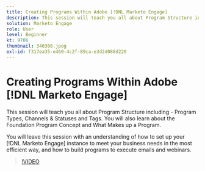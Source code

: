 ```yaml
---
title: Creating Programs Within Adobe [!DNL Marketo Engage]
description: This session will teach you all about Program Structure including - Program Types, Channels & Statuses and Tags.
solution: Marketo Engage
role: User
level: Beginner
kt: 9706
thumbnail: 340308.jpeg
exl-id: f317ea35-e460-4c2f-89ca-e3d2d088d220
---
```

# Creating Programs Within Adobe [!DNL Marketo Engage]

This session will teach you all about Program Structure including - Program Types, Channels & Statuses and Tags. You will also learn about the Foundation Program Concept and What Makes up a Program.

You will leave this session with an understanding of how to set up your [!DNL Marketo Engage] instance to meet your business needs in the most efficient way, and how to build programs to execute emails and webinars.

>[!VIDEO](https://video.tv.adobe.com/v/340308/?quality=12&learn=on)
